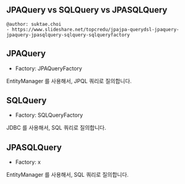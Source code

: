 ## JPAQuery vs SQLQuery vs JPASQLQuery

```
@author: suktae.choi
- https://www.slideshare.net/topcredu/jpajpa-querydsl-jpaquery-jpaquery-jpasqlquery-sqlquery-sqlqueryfactory
```

## JPAQuery

- Factory: JPAQueryFactory

EntityManager 를 사용해서, JPQL 쿼리로 질의합니다.

## SQLQuery

- Factory: SQLQueryFactory

JDBC 를 사용해서, SQL 쿼리로 질의합니다.

## JPASQLQuery

- Factory: x

EntityManager 를 사용해서, SQL 쿼리로 질의합니다.

